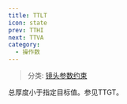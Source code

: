 ```yaml
---
title: TTLT
icon: state
prev: TTHI
next: TTVA
category:
  - 操作数
---
```


> 分类: [镜头参数约束](/hb/operands/130/871/  "Zemax 操作数 镜头参数约束")

总厚度小于指定目标值。参见TTGT。